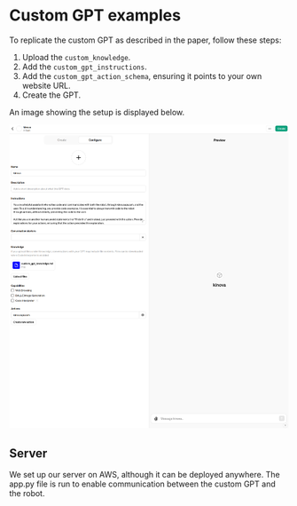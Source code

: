 # Custom GPT examples

To replicate the custom GPT as described in the paper, follow these steps:

1. Upload the `custom_knowledge`.
2. Add the `custom_gpt_instructions`.
3. Add the `custom_gpt_action_schema`, ensuring it points to your own website URL.
4. Create the GPT.

An image showing the setup is displayed below.

![custom gpt](../../images/custom_gpt_image.png)

## Server
We set up our server on AWS, although it can be deployed anywhere. The app.py file is run to enable communication between the custom GPT and the robot.